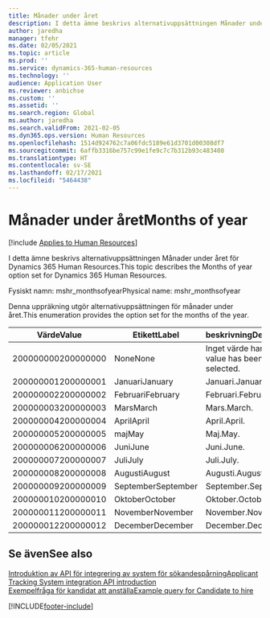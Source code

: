 ```yaml
---
title: Månader under året
description: I detta ämne beskrivs alternativuppsättningen Månader under året för Dynamics 365 Human Resources.
author: jaredha
manager: tfehr
ms.date: 02/05/2021
ms.topic: article
ms.prod: ''
ms.service: dynamics-365-human-resources
ms.technology: ''
audience: Application User
ms.reviewer: anbichse
ms.custom: ''
ms.assetid: ''
ms.search.region: Global
ms.author: jaredha
ms.search.validFrom: 2021-02-05
ms.dyn365.ops.version: Human Resources
ms.openlocfilehash: 1514d924762c7a06fdc5189e61d3701d00308df7
ms.sourcegitcommit: 6affb3316be757c99e1fe9c7c7b312b93c483408
ms.translationtype: HT
ms.contentlocale: sv-SE
ms.lasthandoff: 02/17/2021
ms.locfileid: "5464438"
---
```

# <a name="months-of-year"></a><span data-ttu-id="fc9fc-103">Månader under året</span><span class="sxs-lookup"><span data-stu-id="fc9fc-103">Months of year</span></span>

[!include [Applies to Human Resources](../includes/applies-to-hr.md)]

<span data-ttu-id="fc9fc-104">I detta ämne beskrivs alternativuppsättningen Månader under året för Dynamics 365 Human Resources.</span><span class="sxs-lookup"><span data-stu-id="fc9fc-104">This topic describes the Months of year option set for Dynamics 365 Human Resources.</span></span>

<span data-ttu-id="fc9fc-105">Fysiskt namn: mshr_monthsofyear</span><span class="sxs-lookup"><span data-stu-id="fc9fc-105">Physical name: mshr_monthsofyear</span></span>

<span data-ttu-id="fc9fc-106">Denna uppräkning utgör alternativuppsättningen för månader under året.</span><span class="sxs-lookup"><span data-stu-id="fc9fc-106">This enumeration provides the option set for the months of the year.</span></span>

| <span data-ttu-id="fc9fc-107">Värde</span><span class="sxs-lookup"><span data-stu-id="fc9fc-107">Value</span></span> | <span data-ttu-id="fc9fc-108">Etikett</span><span class="sxs-lookup"><span data-stu-id="fc9fc-108">Label</span></span> | <span data-ttu-id="fc9fc-109">beskrivning</span><span class="sxs-lookup"><span data-stu-id="fc9fc-109">Description</span></span> |
| --- | --- | --- |
| <span data-ttu-id="fc9fc-110">200000000</span><span class="sxs-lookup"><span data-stu-id="fc9fc-110">200000000</span></span> | <span data-ttu-id="fc9fc-111">None</span><span class="sxs-lookup"><span data-stu-id="fc9fc-111">None</span></span> | <span data-ttu-id="fc9fc-112">Inget värde har valts.</span><span class="sxs-lookup"><span data-stu-id="fc9fc-112">No value has been selected.</span></span> |
| <span data-ttu-id="fc9fc-113">200000001</span><span class="sxs-lookup"><span data-stu-id="fc9fc-113">200000001</span></span> | <span data-ttu-id="fc9fc-114">Januari</span><span class="sxs-lookup"><span data-stu-id="fc9fc-114">January</span></span> | <span data-ttu-id="fc9fc-115">Januari.</span><span class="sxs-lookup"><span data-stu-id="fc9fc-115">January.</span></span> |
| <span data-ttu-id="fc9fc-116">200000002</span><span class="sxs-lookup"><span data-stu-id="fc9fc-116">200000002</span></span> | <span data-ttu-id="fc9fc-117">Februari</span><span class="sxs-lookup"><span data-stu-id="fc9fc-117">February</span></span> | <span data-ttu-id="fc9fc-118">Februari.</span><span class="sxs-lookup"><span data-stu-id="fc9fc-118">February.</span></span> |
| <span data-ttu-id="fc9fc-119">200000003</span><span class="sxs-lookup"><span data-stu-id="fc9fc-119">200000003</span></span> | <span data-ttu-id="fc9fc-120">Mars</span><span class="sxs-lookup"><span data-stu-id="fc9fc-120">March</span></span> | <span data-ttu-id="fc9fc-121">Mars.</span><span class="sxs-lookup"><span data-stu-id="fc9fc-121">March.</span></span> |
| <span data-ttu-id="fc9fc-122">200000004</span><span class="sxs-lookup"><span data-stu-id="fc9fc-122">200000004</span></span> | <span data-ttu-id="fc9fc-123">April</span><span class="sxs-lookup"><span data-stu-id="fc9fc-123">April</span></span> | <span data-ttu-id="fc9fc-124">April.</span><span class="sxs-lookup"><span data-stu-id="fc9fc-124">April.</span></span> |
| <span data-ttu-id="fc9fc-125">200000005</span><span class="sxs-lookup"><span data-stu-id="fc9fc-125">200000005</span></span> | <span data-ttu-id="fc9fc-126">maj</span><span class="sxs-lookup"><span data-stu-id="fc9fc-126">May</span></span> | <span data-ttu-id="fc9fc-127">Maj.</span><span class="sxs-lookup"><span data-stu-id="fc9fc-127">May.</span></span> |
| <span data-ttu-id="fc9fc-128">200000006</span><span class="sxs-lookup"><span data-stu-id="fc9fc-128">200000006</span></span> | <span data-ttu-id="fc9fc-129">Juni</span><span class="sxs-lookup"><span data-stu-id="fc9fc-129">June</span></span> | <span data-ttu-id="fc9fc-130">Juni.</span><span class="sxs-lookup"><span data-stu-id="fc9fc-130">June.</span></span> |
| <span data-ttu-id="fc9fc-131">200000007</span><span class="sxs-lookup"><span data-stu-id="fc9fc-131">200000007</span></span> | <span data-ttu-id="fc9fc-132">Juli</span><span class="sxs-lookup"><span data-stu-id="fc9fc-132">July</span></span> | <span data-ttu-id="fc9fc-133">Juli.</span><span class="sxs-lookup"><span data-stu-id="fc9fc-133">July.</span></span> |
| <span data-ttu-id="fc9fc-134">200000008</span><span class="sxs-lookup"><span data-stu-id="fc9fc-134">200000008</span></span> | <span data-ttu-id="fc9fc-135">Augusti</span><span class="sxs-lookup"><span data-stu-id="fc9fc-135">August</span></span> | <span data-ttu-id="fc9fc-136">Augusti.</span><span class="sxs-lookup"><span data-stu-id="fc9fc-136">August.</span></span> |
| <span data-ttu-id="fc9fc-137">200000009</span><span class="sxs-lookup"><span data-stu-id="fc9fc-137">200000009</span></span> | <span data-ttu-id="fc9fc-138">September</span><span class="sxs-lookup"><span data-stu-id="fc9fc-138">September</span></span> | <span data-ttu-id="fc9fc-139">September.</span><span class="sxs-lookup"><span data-stu-id="fc9fc-139">September.</span></span> |
| <span data-ttu-id="fc9fc-140">200000010</span><span class="sxs-lookup"><span data-stu-id="fc9fc-140">200000010</span></span> | <span data-ttu-id="fc9fc-141">Oktober</span><span class="sxs-lookup"><span data-stu-id="fc9fc-141">October</span></span> | <span data-ttu-id="fc9fc-142">Oktober.</span><span class="sxs-lookup"><span data-stu-id="fc9fc-142">October.</span></span> |
| <span data-ttu-id="fc9fc-143">200000011</span><span class="sxs-lookup"><span data-stu-id="fc9fc-143">200000011</span></span> | <span data-ttu-id="fc9fc-144">November</span><span class="sxs-lookup"><span data-stu-id="fc9fc-144">November</span></span> | <span data-ttu-id="fc9fc-145">November.</span><span class="sxs-lookup"><span data-stu-id="fc9fc-145">November.</span></span> |
| <span data-ttu-id="fc9fc-146">200000012</span><span class="sxs-lookup"><span data-stu-id="fc9fc-146">200000012</span></span> | <span data-ttu-id="fc9fc-147">December</span><span class="sxs-lookup"><span data-stu-id="fc9fc-147">December</span></span> | <span data-ttu-id="fc9fc-148">December.</span><span class="sxs-lookup"><span data-stu-id="fc9fc-148">December.</span></span> |

## <a name="see-also"></a><span data-ttu-id="fc9fc-149">Se även</span><span class="sxs-lookup"><span data-stu-id="fc9fc-149">See also</span></span>

[<span data-ttu-id="fc9fc-150">Introduktion av API för integrering av system för sökandespårning</span><span class="sxs-lookup"><span data-stu-id="fc9fc-150">Applicant Tracking System integration API introduction</span></span>](hr-admin-integration-ats-api-introduction.md)<br>
[<span data-ttu-id="fc9fc-151">Exempelfråga för kandidat att anställa</span><span class="sxs-lookup"><span data-stu-id="fc9fc-151">Example query for Candidate to hire</span></span>](hr-admin-integration-ats-api-candidate-to-hire-example-query.md)


[!INCLUDE[footer-include](../includes/footer-banner.md)]